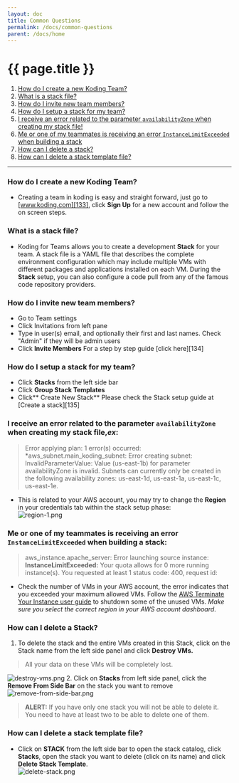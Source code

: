 ```yaml
---
layout: doc
title: Common Questions
permalink: /docs/common-questions
parent: /docs/home
---
```


# {{ page.title }}

1. [How do I create a new Koding Team?](#new-koding-team)
2. [What is a stack file?](#user-content-createstack)
3. [How do I invite new team members?](#invite-team-members)
4. [How do I setup a stack for my team?](#setup-stack-for-team)
5. [I receive an error related to the parameter `availabilityZone` when creating my stack file!](#user-content-availabilityZone)
6. [Me or one of my teammates is receiving an error `InstanceLimitExceeded` when building a stack](#user-content-InstanceLimitExceeded)
7. [How can I delete a stack?](#delete-stack)
8. [How can I delete a stack template file?](#delete-stack-template)

* * *


### <a name="new-koding-team"></a> How do I create a new Koding Team?

* Creating a team in koding is easy and straight forward, just go to [www.koding.com][133], click **Sign Up** for a new account and follow the on screen steps.

### <a name="user-content-createstack"></a> What is a stack file?

* Koding for Teams allows you to create a development **Stack** for your team. A stack file is a YAML file that describes the complete environment configuration which may include multiple VMs with different packages and applications installed on each VM. During the **Stack** setup, you can also configure a code pull from any of the famous code repository providers.

### <a name="invite-team-members"></a> How do I invite new team members?

* Go to Team settings
* Click Invitations from left pane
* Type in user(s) email, and optionally their first and last names. Check "Admin" if they will be admin users
* Click **Invite Members**
For a step by step guide [click here][134]


### <a name="setup-stack-for-team"></a> How do I setup a stack for my team?

* Click **Stacks** from the left side bar
* Click **Group Stack Templates**
* Click** Create New Stack**
Please check the Stack setup guide at [Create a stack][135]

### <a name="user-content-availabilityZone"></a> I receive an error related to the parameter `availabilityZone` when creating my stack file,_ex_:

> Error applying plan: 1 error(s) occurred: *aws_subnet.main_koding_subnet: Error creating subnet: InvalidParameterValue: Value (us-east-1b) for parameter availabilityZone is invalid. Subnets can currently only be created in the following availability zones: us-east-1d, us-east-1a, us-east-1c, us-east-1e.

* This is related to your AWS account, you may try to change the **Region** in your credentials tab within the stack setup phase:  
 ![region-1.png][1]

### <a name="user-content-InstanceLimitExceeded"></a> Me or one of my teammates is receiving an error `InstanceLimitExceeded` when building a stack:

> aws_instance.apache_server: Error launching source instance: **InstanceLimitExceeded:** Your quota allows for 0 more running instance(s). You requested at least 1 status code: 400, request id:
* Check the number of VMs in your AWS account, the error indicates that you exceeded your maximum allowed VMs. Follow the [AWS Terminate Your Instance user guide][2] to shutdown some of the unused VMs. _Make sure you select the correct region in your AWS account dashboard_.

### <a name="delete-stack"></a> How can I delete a Stack?

1. To delete the stack and the entire VMs created in this Stack, click on the Stack name from the left side panel and click **Destroy VMs.**  

> All your data on these VMs will be completely lost.

![destroy-vms.png][3]
2. Click on **Stacks** from left side panel, click the **Remove From Side Bar** on the stack you want to remove  
![remove-from-side-bar.png][4]

> **ALERT:** If you have only one stack you will not be able to delete it. You need to have at least two to be able to delete one of them.

### <a name="delete-stack-template"></a> How can I delete a stack template file?

* Click on **STACK** from the left side bar to open the stack catalog, click **Stacks**, open the stack you want to delete (click on its name) and click **Delete Stack Template**.   
![delete-stack.png][5]

[1]: https://www.koding.com/hs-fs/hubfs/Koding-Guide_Teams/FAQ/region-1.png?t=1473370419565&width=854&height=474&name=region-1.png
[2]: http://docs.aws.amazon.com/AWSEC2/latest/UserGuide/terminating-instances.html#terminating-instances-console
[3]: https://www.koding.com/hs-fs/hubfs/Koding-Guide_Teams/FAQ/destroy-vms.png?t=1473370419565&width=277&height=317&name=destroy-vms.png
[4]: https://www.koding.com/hs-fs/hubfs/Koding-Guide_Teams/FAQ/remove-from-side-bar.png?t=1473370419565&width=854&height=333&name=remove-from-side-bar.png
[5]: https://www.koding.com/hs-fs/hubfs/Koding-Guide_Teams/FAQ/delete-stack.png?t=1473370419565&width=854&height=539&name=delete-stack.png
